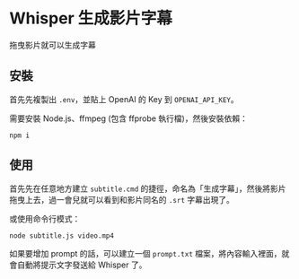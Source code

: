 # Whisper 生成影片字幕

拖曳影片就可以生成字幕

## 安裝

首先先複製出 `.env`，並貼上 OpenAI 的 Key 到 `OPENAI_API_KEY`。

需要安裝 Node.js、ffmpeg (包含 ffprobe 執行檔)，然後安裝依賴：

```
npm i
```

## 使用

首先先在任意地方建立 `subtitle.cmd` 的捷徑，命名為「生成字幕」，然後將影片拖曳上去，過一會兒就可以看到和影片同名的 `.srt` 字幕出現了。

或使用命令行模式：

```
node subtitle.js video.mp4
```

如果要增加 prompt 的話，可以建立一個 `prompt.txt` 檔案，將內容輸入裡面，就會自動將提示文字發送給 Whisper 了。
